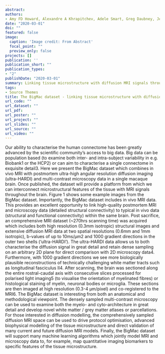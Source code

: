 ```yaml
---
abstract: 
authors:
- Amy FD Howard, Alexandre A Khrapitchev, Adele Smart, Greg Daubney, Jeroen Mollink, Istvan Huszar1, <b>Connor Scott</b>, Nicola Sibson, Rogier B Mars, Jerome Sallet, Saad Jbabdi, Karla L Miller
date: "2020-03-01"
doi: ""
featured: false
image:
  caption: 'Image credit: From Abstract'
  focal_point: ""
  preview_only: false
projects: []
publication: ''
publication_short: ""
publication_types:
- "2"
publishDate: "2020-03-01" 
summary: Linking tissue microstructure with diffusion MRI signals throughout the brain <i>Article and Poster - Whistler Scientific Workshop on Brain Functional Organization, Connectivity, and Behavior, March 1st - March 4th 2020</i>
tags:
- Source Themes
title: The BigMac dataset - linking tissue microstructure with diffusion MRI signals throughout the brain
url_code: ""
url_dataset: ""
url_pdf: 
url_poster: ""
url_project: ""
url_slides: ""
url_source: ""
url_video: ""
---
```

Our ability to characterise the human connectome has been greatly advanced by the scientific community’s access to big data. Big data can be population based (to examine both inter- and intra-subject variability in e.g. Biobank1 or the HCP2) or can aim to characterise a single connectome in exquisite detail3. Here we present the BigMac dataset which combines in vivo MRI with postmortem ultra-high angular resolution diffusion imaging (ultra-HARDI) and multi-contrast microscopy data in a single macaque brain. Once published, the dataset will provide a platform from which we can interconnect microstructural features of the tissue with MRI signals throughout the brain.
Figure 1 shows some example images from the BigMac dataset. Importantly, the BigMac dataset includes in vivo MRI data. This provides an excellent opportunity to link high-quality postmortem MRI and microscopy data (detailed structural connectivity) to typical in vivo data (structural and functional connectivity) within the same brain. Post sacrifice, an comprehensive MRI dataset (~270hrs scanning time) was acquired which includes both high resolution (0.3mm isotropic) structural images and extensive diffusion MRI data at two spatial resolutions (0.6mm and 1mm isotropic), b-values of up to 10ms/µm2 and 1000 gradient directions in the outer two shells (‘ultra-HARDI’). The ultra-HARDI data allows us to both characterise the diffusion signal in great detail and retain dense sampling on an arbitrary 2D plane for direct comparison with 2D microscopy data4. Furthermore, with 1000 gradient directions we see more biologically plausible reconstructions of technically challenging white matter tracts such as longitudinal fasciculus II4.
After scanning, the brain was sectioned along the entire rostral-caudal axis with consecutive slices processed for polarised light imaging5 (to visualise the orientation of myelinated fibres) or histological staining of myelin, neuronal bodies or microglia. These sections are then imaged at high resolution (0.3-4 µm/pixel) and co-registered to the MRI6.
The BigMac dataset is interesting from both an anatomical and methodological viewpoint. The densely sampled multi-contrast microscopy can be used to examine both the myelo- and cyto-architecture in great detail and develop novel white matter / grey matter atlases or parcellations. For those interested in diffusion modelling, the comprehensively sampled diffusion MRI space can be used to drive protocol optimisation, advanced biophysical modelling of the tissue microstructure and direct validation of many current and future diffusion MRI models. Finally, the BigMac dataset will support many machine learning algorithms which jointly model MRI and microscopy data to, for example, map quantitative imaging biomarkers to specific features of the tissue microstructure. 
 